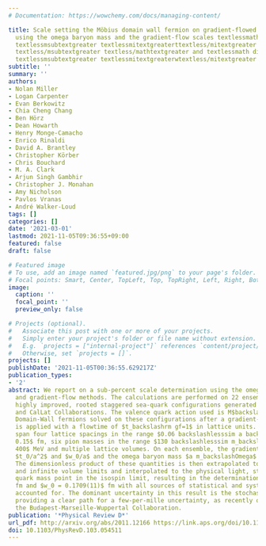 ```yaml
---
# Documentation: https://wowchemy.com/docs/managing-content/

title: Scale setting the Möbius domain wall fermion on gradient-flowed HISQ action
  using the omega baryon mass and the gradient-flow scales textlessmath display=\"inline\"textgreater
  textlessmsubtextgreater textlessmitextgreaterttextless/mitextgreater textlessmntextgreater0textless/mntextgreater
  textless/msubtextgreater textless/mathtextgreater and textlessmath display=\"inline\"textgreater
  textlessmsubtextgreater textlessmitextgreaterwtextless/mitextgreater textlessmntextgreater0textless/
subtitle: ''
summary: ''
authors:
- Nolan Miller
- Logan Carpenter
- Evan Berkowitz
- Chia Cheng Chang
- Ben Hörz
- Dean Howarth
- Henry Monge-Camacho
- Enrico Rinaldi
- David A. Brantley
- Christopher Körber
- Chris Bouchard
- M. A. Clark
- Arjun Singh Gambhir
- Christopher J. Monahan
- Amy Nicholson
- Pavlos Vranas
- André Walker-Loud
tags: []
categories: []
date: '2021-03-01'
lastmod: 2021-11-05T09:36:55+09:00
featured: false
draft: false

# Featured image
# To use, add an image named `featured.jpg/png` to your page's folder.
# Focal points: Smart, Center, TopLeft, Top, TopRight, Left, Right, BottomLeft, Bottom, BottomRight.
image:
  caption: ''
  focal_point: ''
  preview_only: false

# Projects (optional).
#   Associate this post with one or more of your projects.
#   Simply enter your project's folder or file name without extension.
#   E.g. `projects = ["internal-project"]` references `content/project/deep-learning/index.md`.
#   Otherwise, set `projects = []`.
projects: []
publishDate: '2021-11-05T00:36:55.629217Z'
publication_types:
- '2'
abstract: We report on a sub-percent scale determination using the omega baryon mass
  and gradient-flow methods. The calculations are performed on 22 ensembles of $N_f=2+1+1$
  highly improved, rooted staggered sea-quark configurations generated by the MILC
  and CalLat Collaborations. The valence quark action used is M$backslash$\"obius
  Domain-Wall fermions solved on these configurations after a gradient-flow smearing
  is applied with a flowtime of $t_backslashrm gf=1$ in lattice units. The ensembles
  span four lattice spacings in the range $0.06 backslashlesssim a backslashlesssim
  0.15$ fm, six pion masses in the range $130 backslashlesssim m_backslashpi backslashlesssim
  400$ MeV and multiple lattice volumes. On each ensemble, the gradient-flow scales
  $t_0/a^2$ and $w_0/a$ and the omega baryon mass $a m_backslashOmega$ are computed.
  The dimensionless product of these quantities is then extrapolated to the continuum
  and infinite volume limits and interpolated to the physical light, strange and charm
  quark mass point in the isospin limit, resulting in the determination of $backslashsqrtt_0=0.1422(14)$
  fm and $w_0 = 0.1709(11)$ fm with all sources of statistical and systematic uncertainty
  accounted for. The dominant uncertainty in this result is the stochastic uncertainty,
  providing a clear path for a few-per-mille uncertainty, as recently obtained by
  the Budapest-Marseille-Wuppertal Collaboration.
publication: '*Physical Review D*'
url_pdf: http://arxiv.org/abs/2011.12166 https://link.aps.org/doi/10.1103/PhysRevD.103.054511
doi: 10.1103/PhysRevD.103.054511
---
```

